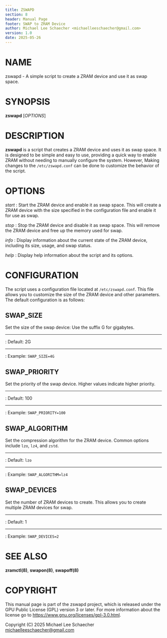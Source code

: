 ```yaml
---
title: ZSWAPD
section: 8
header: Manual Page
footer: SWAP to ZRAM Device
author: Michael Lee Schaecher <michaelleeschaecher@gmail.com>
version: 1.0
date: 2025-05-26
---
```


# NAME

zswapd - A simple script to create a ZRAM device and use it as swap space.

# SYNOPSIS

**zswapd** [_OPTIONS_]

# DESCRIPTION

**zswapd** is a script that creates a ZRAM device and uses it as swap space. It is designed to be simple and easy to use, providing a quick way to enable ZRAM without needing to manually configure the system. However, Making changes to the `/etc/zswapd.conf` can be done to customize the behavior of the script.

# OPTIONS

_start_
: Start the ZRAM device and enable it as swap space. This will create a ZRAM device with the size specified in the configuration file and enable it for use as swap.

_stop_
: Stop the ZRAM device and disable it as swap space. This will remove the ZRAM device and free up the memory used for swap.

_info_
: Display information about the current state of the ZRAM device, including its size, usage, and swap status.

_help_
: Display help information about the script and its options.

# CONFIGURATION

The script uses a configuration file located at `/etc/zswapd.conf`. This file allows you to customize the size of the ZRAM device and other parameters. The default configuration is as follows:

## SWAP_SIZE

Set the size of the swap device: Use the suffix G for gigabytes.

---

:   Default: 2G

---

:   Example: `SWAP_SIZE=4G`

## SWAP_PRIORITY

Set the priority of the swap device. Higher values indicate higher priority.

---

:   Default: 100

---

:   Example: `SWAP_PRIORITY=100`

## SWAP_ALGORITHM

Set the compression algorithm for the ZRAM device. Common options include `lzo`, `lz4`, and `zstd`.

---

:   Default: `lzo`

---

:   Example: `SWAP_ALGORITHM=lz4`

## SWAP_DEVICES

Set the number of ZRAM devices to create. This allows you to create multiple ZRAM devices for swap.

---

:   Default: 1

---

:   Example: `SWAP_DEVICES=2`

# SEE ALSO

**zramctl(8)**, **swapon(8)**, **swapoff(8)**

# COPYRIGHT

This manual page is part of the zswapd project, which is released under the GPU Public License (GPL) version 3 or later. For more information about the license go to <https://www.gnu.org/licenses/gpl-3.0.html>.

Copyright (C) 2025 Michael Lee Schaecher <michaelleeschaecher@gmail.com>
